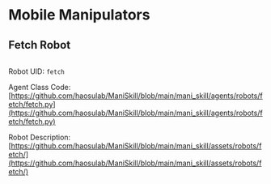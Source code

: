 # Mobile Manipulators

## Fetch Robot

```{figure} ../images/fetch.png
```

Robot UID: `fetch`

Agent Class Code: [https://github.com/haosulab/ManiSkill/blob/main/mani_skill/agents/robots/fetch/fetch.py](https://github.com/haosulab/ManiSkill/blob/main/mani_skill/agents/robots/fetch/fetch.py)

Robot Description: [https://github.com/haosulab/ManiSkill/blob/main/mani_skill/assets/robots/fetch/](https://github.com/haosulab/ManiSkill/blob/main/mani_skill/assets/robots/fetch/)